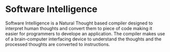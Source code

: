 # Software Intelligence
Software Intelligence is a Natural Thought based compiler designed to interpret human thoughts and convert them to piece of code making it easier for programmers to develope an application. The compiler makes use of a brain-computer interfacing device to understand the thoughts and the processed thoughts are converted to instructions.

